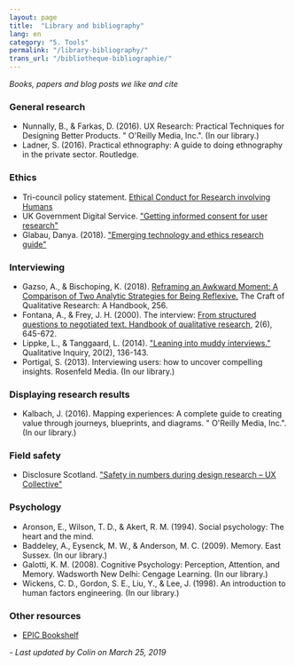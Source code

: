 ```yaml
---
layout: page
title:  "Library and bibliography"
lang: en
category: "5. Tools"
permalink: "/library-bibliography/"
trans_url: "/bibliotheque-bibliographie/"
---
```


_Books, papers and blog posts we like and cite_


### General research
* Nunnally, B., & Farkas, D. (2016). UX Research: Practical Techniques for Designing Better Products. " O'Reilly Media, Inc.". (In our library.)
* Ladner, S. (2016). Practical ethnography: A guide to doing ethnography in the private sector. Routledge.

### Ethics
* Tri-council policy statement. [Ethical Conduct for Research involving Humans](http://www.pre.ethics.gc.ca/pdf/eng/tcps2-2014/TCPS_2_FINAL_Web.pdf)
* UK Government Digital Service. ["Getting informed consent for user research"](https://www.gov.uk/service-manual/user-research/getting-users-consent-for-research)
* Glabau, Danya. (2018). ["Emerging technology and ethics research guide"](https://danyaglabau.com/2018/11/05/emerging-technology-and-ethics-research-guide-v-1-0/)

### Interviewing
* Gazso, A., & Bischoping, K. (2018). [Reframing an Awkward Moment: A Comparison of Two Analytic Strategies for Being Reflexive.](https://www.canadianscholars.ca/books/the-craft-of-qualitative-research.pdf) The Craft of Qualitative Research: A Handbook, 256.
* Fontana, A., & Frey, J. H. (2000). The interview: [From structured questions to negotiated text. Handbook of qualitative research](https://edisciplinas.usp.br/pluginfile.php/2591329/mod_resource/content/0/Fontana%20%20Frey%20%282000%29%20The%20Interview%20struct%20questions%20negotiated%20text.pdf), 2(6), 645-672.
* Lippke, L., & Tanggaard, L. (2014). ["Leaning into muddy interviews."](https://docs.google.com/presentation/d/161OLPdWlQdyI80g5X4HMENmT5TIjSGYmt5016RKKcko/edit?usp=drive_web&ouid=115428102159383580616) Qualitative Inquiry, 20(2), 136-143.
* Portigal, S. (2013). Interviewing users: how to uncover compelling insights. Rosenfeld Media. (In our library.)


### Displaying research results
* Kalbach, J. (2016). Mapping experiences: A complete guide to creating value through journeys, blueprints, and diagrams. " O'Reilly Media, Inc.". (In our library.)

### Field safety
* Disclosure Scotland. ["Safety in numbers during design research – UX Collective"](https://uxdesign.cc/safety-in-numbers-during-design-research-ee00105c869d)


### Psychology
* Aronson, E., Wilson, T. D., & Akert, R. M. (1994). Social psychology: The heart and the mind.
* Baddeley, A., Eysenck, M. W., & Anderson, M. C. (2009). Memory. East Sussex. (In our library.)
* Galotti, K. M. (2008). Cognitive Psychology: Perception, Attention, and Memory. Wadsworth New Delhi: Cengage Learning. (In our library.)
* Wickens, C. D., Gordon, S. E., Liu, Y., & Lee, J. (1998). An introduction to human factors engineering. (In our library.)

### Other resources
* [EPIC Bookshelf](https://www.epicpeople.org/bookshelf/)

_- Last updated by Colin on March 25, 2019_
